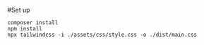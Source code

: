 #Set up

```
composer install
npm install
npx tailwindcss -i ./assets/css/style.css -o ./dist/main.css
```

